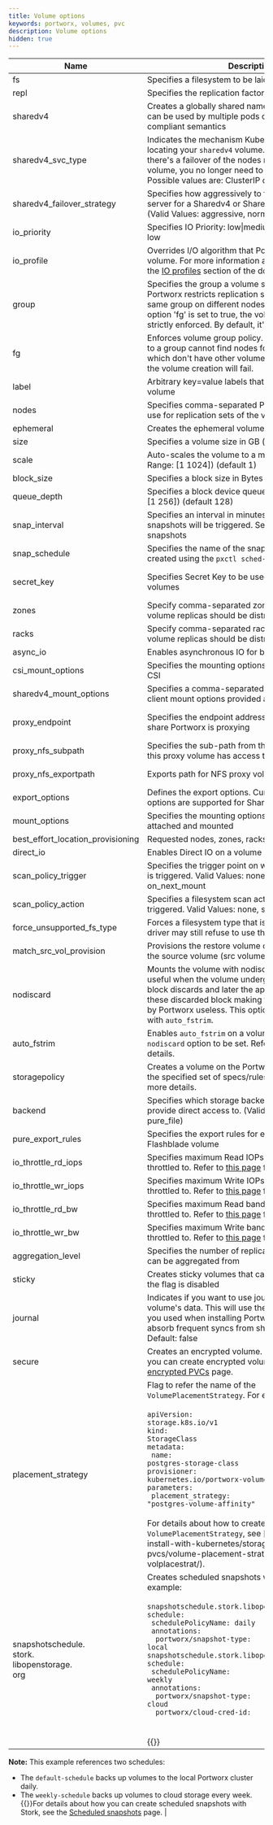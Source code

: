 ```yaml
---
title: Volume options
keywords: portworx, volumes, pvc
description: Volume options
hidden: true
---
```


| Name              	| Description                                                                                                                                                                                                                                                            	| Example                	|
|-------------------	|------------------------------------------------------------------------------------------------------------------------------------------------------------------------------------------------------------------------------------------------------------------------	|------------------------	|
| fs                	| Specifies a filesystem to be laid out: xfs\|ext4                                                                                                                                                                                                                               	| fs: "ext4"               	|
| repl              	| Specifies the replication factor for the volume: 1\|2\|3                                                                                                                                                                                                                                	| repl: "3"                	|
| sharedv4            	| Creates a globally shared namespace volume which can be used by multiple pods over NFS with POSIX compliant semantics                                                                                                                                                                                   	| sharedv4: "true"         	|
| sharedv4_svc_type | Indicates the mechanism Kubernetes will use for locating your `sharedv4` volume. If you use this flag and there's a failover of the nodes running your `sharedv4` volume, you no longer need to restart your pods. Possible values are: ClusterIP or LoadBalancer. | sharedv4_svc_type: "ClusterIP" |
| sharedv4_failover_strategy		| Specifies how aggressively to fail over to a new server for a Sharedv4 or Sharedv4 Service volume (Valid Values: aggressive, normal)	| sharedv4_failover_strategy: "aggressive"
| io_priority       	| Specifies IO Priority: low\|medium\|high. The default is low | io_priority: "high" |
| io_profile       	| Overrides I/O algorithm that Portworx uses for a volume. For more information about IO profiles, see the [IO profiles](/concepts/io-profiles) section of the documentation.                                                                                                                                                                                                                                      	| io_profile: "db"    	|
| group             	| Specifies the group a volume should belong too. Portworx restricts replication sets of volumes of the same group on different nodes. If the force group option 'fg' is set to true, the volume group rule is strictly enforced. By default, it's not strictly enforced. 	| group: "volgroup1"       	|
| fg                	| Enforces volume group policy. If a volume belonging to a group cannot find nodes for its replication sets which don't have other volumes of the same group, the volume creation will fail.                                                                    	| fg: "true"             	|
| label             	| Arbitrary key=value labels that can be applied on a volume                                                                                                                                                                                             	| label: "name=mypxvol"    	|
| nodes             	| Specifies comma-separated Portworx Node IDs to use for replication sets of the volume                                                                                                                                                                                           	| nodes: "minion1,minion2" 	|
| ephemeral             | Creates the ephemeral volumes | ephemeral: false |
| size		            | Specifies a volume size in GB (default 1) | size: "1073741824" |
| scale		            | Auto-scales the volume to a maximum number. (Valid Range: [1 1024]) (default 1) | scale: 1 |
| block_size		    | Specifies a block size in Bytes (default 4096)     | block_size: "4096" |
| queue_depth		    | Specifies a block device queue depth. (Valid Range: [1 256]) (default 128)        | queue_depth: 128 |
| snap_interval		    | Specifies an interval in minutes at which periodic snapshots will be triggered. Set to 0 to disable snapshots | 
| snap_schedule		    | Specifies the name of the snapshot schedule policy created using the `pxctl sched-policy` command |Refer to [this page](/reference/cli/storagepolicy/) for examples |
| secret_key		    | Specifies Secret Key to be used for encrypting volumes | Refer to the [Secrets Management](/key-management/) page for examples. |
| zones		            | Specify comma-separated zone names in which the volume replicas should be distributed |
| racks		            | Specify comma-separated rack names in which the volume replicas should be distributed |
| async_io	            | Enables asynchronous IO for backing up storage    | async_io: false |
| csi_mount_options		| Specifies the mounting options for a volume through CSI |
| sharedv4_mount_options| Specifies a comma-separated list of Sharedv4 NFS client mount options provided as key=value pairs |
| proxy_endpoint		| Specifies the endpoint address of the external NFS share Portworx is proxying | proxy_endpoint: "nfs://\<nfs-share-endpoint>" |
| proxy_nfs_subpath		| Specifies the sub-path from the NFS share to which this proxy volume has access to| 
| proxy_nfs_exportpath	| Exports path for NFS proxy volume | proxy_nfs_exportpath: "/\<mount-path>" |
| export_options		| Defines the export options. Currently, only NFS export options are supported for Sharedv4 volumes |
| mount_options		    | Specifies the mounting options for a volume when it is attached and mounted |
| best_effort_location_provisioning	| Requested nodes, zones, racks are optional |
| direct_io		        | Enables Direct IO on a volume | direct_io: "true" |
| scan_policy_trigger	| Specifies the trigger point on which filesystem check is triggered. Valid Values: none, on_mount, on_next_mount |
| scan_policy_action		| Specifies a filesystem scan action to be taken when triggered. Valid Values: none, scan_only, scan_repair |
| force_unsupported_fs_type		| Forces a filesystem type that is not supported. The driver may still refuse to use the type | force_unsupported_fs_type: false |
| match_src_vol_provision		| Provisions the restore volume on the same pools as the source volume (src volume must exist) |
| nodiscard		           | Mounts the volume with nodiscard option. This is useful when the volume undergoes a large amount of block discards and later the application rewrites to these discarded block making the discard work done by Portworx useless. This option must be used along with `auto_fstrim`. | nodiscard: false |
| auto_fstrim		    | Enables `auto_fstrim` on a volume and requires the `nodiscard` option to be set. Refer to [this page](/reference/cli/volume-trim/) for more details.|	auto_fstrim: true |
| storagepolicy		    | Creates a volume on the Portworx cluster that follows the specified set of specs/rules. Refer [this page](/reference/cli/storagepolicy/) for more details. | 
| backend		| Specifies which storage backend Portworx is going to provide direct access to. (Valid Values: pure_block, pure_file)	 |backend:  "pure_block" |
| pure_export_rules		| Specifies the export rules for exporting a Pure Flashblade volume |	 pure_export_rules: "*(rw)" |
| io_throttle_rd_iops	| Specifies maximum Read IOPs a volume will be throttled to. Refer to [this page](/portworx-install-with-kubernetes/storage-operations/io-throttling/) for more details. |   io_throttle_rd_iops: "1024" |
| io_throttle_wr_iops	| Specifies maximum Write IOPs a volume will be throttled to. Refer to [this page](/portworx-install-with-kubernetes/storage-operations/io-throttling/) for more details.	| io_throttle_wr_iops: "1024" |
| io_throttle_rd_bw		| Specifies maximum Read bandwidth a volume will be throttled to. Refer to [this page](/portworx-install-with-kubernetes/storage-operations/io-throttling/) for more details.	| io_throttle_rd_bw: "10" |
| io_throttle_wr_bw		| Specifies maximum Write bandwidth a volume will be throttled to. Refer to [this page](/portworx-install-with-kubernetes/storage-operations/io-throttling/) for more details.	|  io_throttle_wr_bw: "10" |
| aggregation_level 	| Specifies the number of replication sets the volume can be aggregated from                                                                                                                                                                                             	| aggregation_level: "2"   	|
| sticky     	| Creates sticky volumes that cannot be deleted until the flag is disabled                                                                                                                                                                                                      	| sticky: "true"     	|
| journal     	| Indicates if you want to use journal device for the volume's data. This will use the journal device that you used when installing Portworx. This is useful to absorb frequent syncs from short bursty workloads. Default: false                                                                                                                                                                                             	| journal: "true"     	|
| secure | Creates an encrypted volume. For details about how you can create encrypted volumes, see the [Create encrypted PVCs](/portworx-install-with-kubernetes/storage-operations/create-pvcs/create-encrypted-pvcs/) page.| secure: "true" |
| placement_strategy | Flag to refer the name of the <code>VolumePlacementStrategy</code>. For example:<br></br><code>apiVersion: storage.k8s.io/v1</code><br><code>kind: StorageClass</code><br><code>metadata:</code><br><code>&nbsp;name: postgres-storage-class</code><br><code>provisioner: kubernetes.io/portworx-volume</code><br><code>parameters:</code><br><code>&nbsp;placement_strategy: "postgres-volume-affinity"</code><br><br> For details about how to create and use `VolumePlacementStrategy`, see [this page] (/portworx-install-with-kubernetes/storage-operations/create-pvcs/volume-placement-strategies/create-use-volplacestrat/).| placement_strategy: "postgres-volume-affinity" |
| snapshotschedule.<br>stork.<br>libopenstorage.<br>org | Creates scheduled snapshots with Stork. For example:<br></br><code>snapshotschedule.stork.libopenstorage.org/default-schedule:</code><br> <code>&nbsp;schedulePolicyName: daily</code><br> <code>&nbsp;annotations:</code><br><code>&nbsp;&nbsp;portworx/snapshot-type: local</code><br><code>snapshotschedule.stork.libopenstorage.org/weekly-schedule:</code><br><code>&nbsp;schedulePolicyName: weekly</code><br><code>&nbsp;annotations:</code><br><code>&nbsp;&nbsp;portworx/snapshot-type: cloud</code><br><code>&nbsp;&nbsp;portworx/cloud-cred-id: <credential-uuid></code><br></br>{{<info>}}
<b>Note:</b> This example references two schedules:<br><ul><li>The <code>default-schedule</code> backs up volumes to the local Portworx cluster daily.</li><li>The <code>weekly-schedule</code> backs up volumes to cloud storage every week.</li>
{{</info>}}For details about how you can create scheduled snapshots with Stork, see the [Scheduled snapshots](/portworx-install-with-kubernetes/storage-operations/create-snapshots/scheduled/) page. | 
